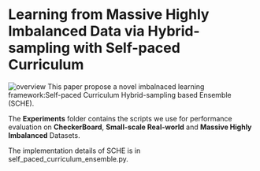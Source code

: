 # Learning from Massive Highly Imbalanced Data via Hybrid-sampling with Self-paced Curriculum  
![overview](https://github.com/zxjbibobibobi/figure/blob/main/SCHE/overview.png)
This paper propose a novel imbalnaced learning framework:Self-paced Curriculum Hybrid-sampling based Ensemble (SCHE).


The **Experiments** folder contains the scripts we use for performance evaluation on **CheckerBoard**, **Small-scale Real-world** and **Massive Highly Imbalanced** Datasets.


The implementation details of SCHE is in self_paced_curriculum_ensemble.py.
